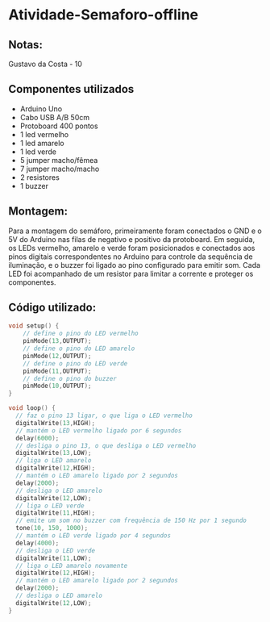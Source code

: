 # Atividade-Semaforo-offline
## Notas:
Gustavo da Costa - 10

## Componentes utilizados
- Arduino Uno
- Cabo USB A/B 50cm
- Protoboard 400 pontos
- 1 led vermelho
- 1 led amarelo
- 1 led verde
- 5 jumper macho/fêmea
- 7 jumper macho/macho
- 2 resistores
- 1 buzzer

## Montagem:
Para a montagem do semáforo, primeiramente foram conectados o GND e o 5V do Arduino nas filas de negativo e positivo da protoboard. Em seguida, os LEDs vermelho, amarelo e verde foram posicionados e conectados aos pinos digitais correspondentes no Arduino para controle da sequência de iluminação, e o buzzer foi ligado ao pino configurado para emitir som. Cada LED foi acompanhado de um resistor para limitar a corrente e proteger os componentes.

## Código utilizado:
```cpp
void setup() {  
    // define o pino do LED vermelho
    pinMode(13,OUTPUT);
    // define o pino do LED amarelo
    pinMode(12,OUTPUT);
    // define o pino do LED verde
    pinMode(11,OUTPUT);
    // define o pino do buzzer
    pinMode(10,OUTPUT);
}

void loop() {
  // faz o pino 13 ligar, o que liga o LED vermelho
  digitalWrite(13,HIGH);
  // mantém o LED vermelho ligado por 6 segundos
  delay(6000);
  // desliga o pino 13, o que desliga o LED vermelho
  digitalWrite(13,LOW);
  // liga o LED amarelo
  digitalWrite(12,HIGH);
  // mantém o LED amarelo ligado por 2 segundos
  delay(2000);
  // desliga o LED amarelo
  digitalWrite(12,LOW);
  // liga o LED verde
  digitalWrite(11,HIGH);
  // emite um som no buzzer com frequência de 150 Hz por 1 segundo
  tone(10, 150, 1000);
  // mantém o LED verde ligado por 4 segundos
  delay(4000);
  // desliga o LED verde
  digitalWrite(11,LOW);
  // liga o LED amarelo novamente
  digitalWrite(12,HIGH);
  // mantém o LED amarelo ligado por 2 segundos
  delay(2000);
  // desliga o LED amarelo
  digitalWrite(12,LOW);  
}
